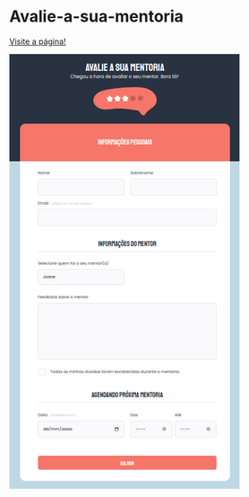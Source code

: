 # Avalie-a-sua-mentoria
<a href="https://codepen.io/lucasmoraesdev/full/XWYKpBG">Visite a página!</a>

<img src="Screenshot_20221104_003357.png">
